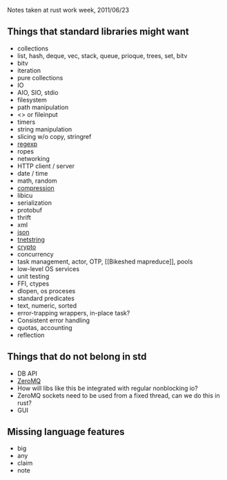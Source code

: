 Notes taken at rust work week, 2011/06/23

## Things that standard libraries might want

* collections
 * list, hash, deque, vec, stack, queue, prioque, trees, set, bitv
 * bitv
 * iteration
 * pure collections
* IO
 * AIO, SIO, stdio
 * filesystem
 * path manipulation
 * <> or fileinput
 * timers
* string manipulation
 * slicing w/o copy, stringref
 * [regexp](https://github.com/elly/rustpcre)
 * ropes
* networking
 * HTTP client / server
* date / time
* math, random
* [compression](https://github.com/elly/rustzlib)
* libicu
* serialization
 * protobuf
 * thrift
 * xml
 * [json](https://github.com/mozilla/rust/blob/master/src/libstd/json.rs)
 * [tnetstring](https://github.com/erickt/rust-tnetstring)
* [crypto](https://github.com/elly/rustcrypto)
* concurrency
 * task management, actor, OTP, [[Bikeshed mapreduce]], pools
* low-level OS services
* unit testing
* FFI, ctypes
* dlopen, os proceses
* standard predicates
 * text, numeric, sorted
* error-trapping wrappers, in-place task?
 * Consistent error handling
* quotas, accounting
* reflection

## Things that do not belong in std
* DB API
* [ZeroMQ](https://github.com/erickt/rust-zmq)
 * How will libs like this be integrated with regular nonblocking io?
 * ZeroMQ sockets need to be used from a fixed thread, can we do this in rust?
* GUI

## Missing language features
* big
* any
* claim
* note
